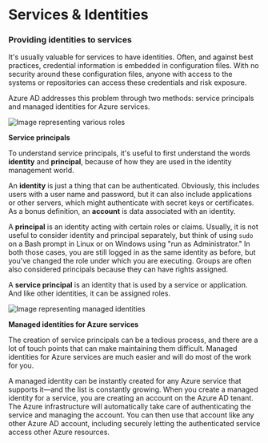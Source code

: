 # Services & Identities

### Providing identities to services <a href="#providing-identities-to-services" id="providing-identities-to-services"></a>

It's usually valuable for services to have identities. Often, and against best practices, credential information is embedded in configuration files. With no security around these configuration files, anyone with access to the systems or repositories can access these credentials and risk exposure.

Azure AD addresses this problem through two methods: service principals and managed identities for Azure services.

![Image representing various roles](https://docs.microsoft.com/en-us/learn/modules/intro-to-security-in-azure/media/3-service-principals.png)

**Service principals**

To understand service principals, it's useful to first understand the words **identity** and **principal**, because of how they are used in the identity management world.

An **identity** is just a thing that can be authenticated. Obviously, this includes users with a user name and password, but it can also include applications or other servers, which might authenticate with secret keys or certificates. As a bonus definition, an **account** is data associated with an identity.

A **principal** is an identity acting with certain roles or claims. Usually, it is not useful to consider identity and principal separately, but think of using `sudo` on a Bash prompt in Linux or on Windows using "run as Administrator." In both those cases, you are still logged in as the same identity as before, but you've changed the role under which you are executing. Groups are often also considered principals because they can have rights assigned.

A **service principal** is an identity that is used by a service or application. And like other identities, it can be assigned roles.

![Image representing managed identities](https://docs.microsoft.com/en-us/learn/modules/intro-to-security-in-azure/media/3-managed-service-identities.png)

**Managed identities for Azure services**

The creation of service principals can be a tedious process, and there are a lot of touch points that can make maintaining them difficult. Managed identities for Azure services are much easier and will do most of the work for you.

A managed identity can be instantly created for any Azure service that supports it—and the list is constantly growing. When you create a managed identity for a service, you are creating an account on the Azure AD tenant. The Azure infrastructure will automatically take care of authenticating the service and managing the account. You can then use that account like any other Azure AD account, including securely letting the authenticated service access other Azure resources.
